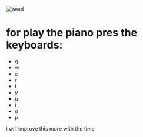 
![aasd](https://github.com/Saitamah07/Simple-Piano/assets/111819955/50c37b37-acd4-4477-9b5a-a6776e4247ee)

  <h1>for play the piano pres the keyboards:</h1>
  <ul>
  <li>q</li>  
  <li>w</li>  
  <li>e</li>  
  <li>r</li>  
  <li>t</li>  
  <li>y</li>  
  <li>u</li>  
  <li>i</li>
  <li>o</li>  
  <li>p</li>  
  </ul>

<p>i will improve this more with the time</p>

   
